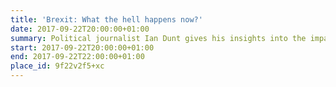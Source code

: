 ```yaml
---
title: 'Brexit: What the hell happens now?'
date: 2017-09-22T20:00:00+01:00
summary: Political journalist Ian Dunt gives his insights into the impact on the UK of leaving the EU.
start: 2017-09-22T20:00:00+01:00
end: 2017-09-22T22:00:00+01:00
place_id: 9f22v2f5+xc
---
```

